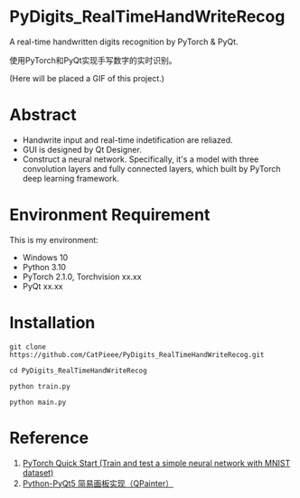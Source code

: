 # PyDigits_RealTimeHandWriteRecog
A real-time handwritten digits recognition by PyTorch &amp; PyQt.

使用PyTorch和PyQt实现手写数字的实时识别。

(Here will be placed a GIF of this project.)

# Abstract
* Handwrite input and real-time indetification are reliazed.
* GUI is designed by Qt Designer.
* Construct a neural network. Specifically, it's a model with three convolution layers and fully connected layers, which built by PyTorch deep learning framework.

# Environment Requirement
This is my environment:
* Windows 10
* Python 3.10
* PyTorch 2.1.0, Torchvision xx.xx
* PyQt xx.xx

# Installation
`git clone https://github.com/CatPieee/PyDigits_RealTimeHandWriteRecog.git`

`cd PyDigits_RealTimeHandWriteRecog`

`python train.py`

`python main.py`

# Reference
1. [PyTorch Quick Start (Train and test a simple neural network with MNIST dataset)](https://pytorch.org/tutorials/beginner/basics/quickstart_tutorial.html)
2. [Python-PyQt5 简易画板实现（QPainter）](https://blog.csdn.net/CaraJ/article/details/108118564)
